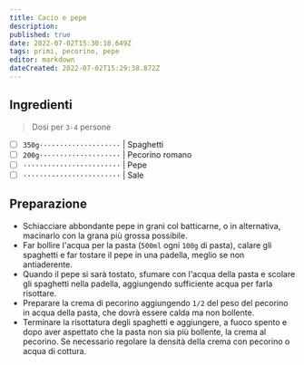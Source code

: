 ```yaml
---
title: Cacio e pepe
description: 
published: true
date: 2022-07-02T15:30:10.649Z
tags: primi, pecorino, pepe
editor: markdown
dateCreated: 2022-07-02T15:29:38.872Z
---
```


## Ingredienti

> Dosi per `3-4` persone

* [ ] `350g····················` | Spaghetti
* [ ] `200g····················` | Pecorino romano
* [ ] `························` | Pepe
* [ ] `························` | Sale

## Preparazione

* Schiacciare abbondante pepe in grani col batticarne, o in alternativa, macinarlo con la grana più grossa possibile.
* Far bollire l'acqua per la pasta (`500ml` ogni `100g` di pasta), calare gli spaghetti e far tostare il pepe in una padella, meglio se non antiaderente.
* Quando il pepe si sarà tostato, sfumare con l'acqua della pasta e scolare gli spaghetti nella padella, aggiungendo sufficiente acqua per farla risottare.
* Preparare la crema di pecorino aggiungendo `1/2` del peso del pecorino in acqua della pasta, che dovrà essere calda ma non bollente.
* Terminare la risottatura degli spaghetti e aggiungere, a fuoco spento e dopo aver aspettato che la pasta non sia più bollente, la crema al pecorino. Se necessario regolare la densità della crema con pecorino o acqua di cottura.
